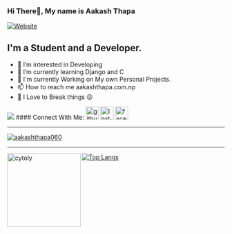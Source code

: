 ### Hi There👋, My name is Aakash Thapa 
[![Website](https://img.shields.io/website?label=aakashthapa.com.np&style=for-the-badge&url=https%3A%2F%2Faakashthapa.com.np)](https://aakashthapa.com.np)

## I'm a Student and a Developer.
- 👀 I’m interested in Developing
- 🌱 I’m currently learning Django and C
- 🧐 I'm currently Working on My own Personal Projects.
- 📫 How to reach me aakashthapa.com.np
- 🤯 I Love to Break things 😜
<img src ="https://media.giphy.com/media/188pTFRu3nHDxbNVhz/giphy.gif">
#### Connect With Me:
<a href="https://github.com/aakashthapa060/"><img width = "30px" alt = "github" src="https://img-premium.flaticon.com/png/512/2111/2111292.png?token=exp=1621676057~hmac=5f0a8c524ffd63bdde6a281a9cf284a7"></a>
<a href="https://www.instagram.com/aa_ku_ttp/"><img width = "30px" alt = "Instagram" src="https://img-premium.flaticon.com/png/512/2111/2111336.png?token=exp=1621676419~hmac=53a8a60bae498c68122bbb494bc68d86"></a>
<a href="https://www.facebook.com/AaKuTtp/"><img width = "30px" alt = "facebook" src="https://image.flaticon.com/icons/png/512/2111/2111275.png"></a>

---
<p align="left"> <a href="https://github.com/ryo-ma/github-profile-trophy"><img src="https://github-profile-trophy.vercel.app/?username=aakashthapa060&theme=onedark&margin-w=15&margin-h=15&column=7" alt="aakashthapa060" /></a> </p>

---
<div>
<img height="170" align="left" src="https://github-readme-stats.vercel.app/api?username=aakashthapa060&show_icons=true&theme=radical" alt="cytoly" />

[![Top Langs](https://github-readme-stats.vercel.app/api/top-langs/?username=aakashthapa060&layout=compact&theme=radical&hide=html)](https://github.com/aakashthapa060/github-readme-stats)	

</div>

